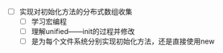 - [ ] 实现对初始化方法的分布式数组收集
  - [ ] 学习宏编程
  - [ ] 理解unified——init的过程并修改
  - [ ] 是为每个文件系统分别实现初始化方法，还是直接使用new